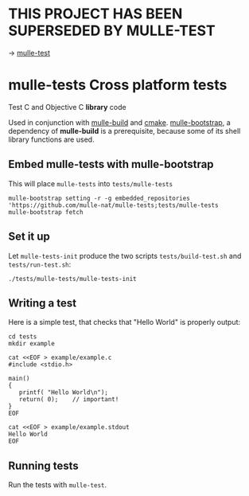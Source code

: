 # THIS PROJECT HAS BEEN SUPERSEDED BY MULLE-TEST

-> [mulle-test](//github.com/mulle-nat/mulle-test)


# mulle-tests Cross platform tests

Test C and Objective C **library** code

Used in conjunction with [mulle-build](//github.com/mulle-nat/mulle-build) and
[cmake](//cmake.org). [mulle-bootstrap](//github.com/mulle-nat/mulle-bootstrap),
a dependency of **mulle-build** is a prerequisite, because some of its shell
library functions are used.


## Embed mulle-tests with mulle-bootstrap

This will place `mulle-tests` into `tests/mulle-tests`
```
mulle-bootstrap setting -r -g embedded_repositories 'https://github.com/mulle-nat/mulle-tests;tests/mulle-tests
mulle-bootstrap fetch
```

## Set it up

Let `mulle-tests-init` produce the two scripts `tests/build-test.sh` and
`tests/run-test.sh`:

```
./tests/mulle-tests/mulle-tests-init

```


## Writing a test

Here is a simple test, that checks that "Hello World" is properly output:

```
cd tests
mkdir example

cat <<EOF > example/example.c
#include <stdio.h>

main()
{
   printf( "Hello World\n");
   return( 0);	  // important!
}
EOF

cat <<EOF > example/example.stdout
Hello World
EOF
```

## Running tests

Run the tests with `mulle-test`.


